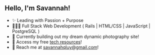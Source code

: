 ## Hello, I'm Savannah!

- ✨ Leading with Passion + Purpose
- 👩🏻‍💻 Full Stack Web Development ( Rails | HTML/CSS | JavaScript | PostgreSQL )
- 💫 Currently building out my dream dynamic photography site! 
- 🧠 Access my free [tech resources](https://savannahluy.github.io/#resources)! 
- 📩 Reach me at [savannahqluy@gmail.com](mailto:savannahqluy@gmail.com)!
